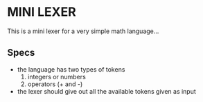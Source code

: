 # MINI LEXER

This is a mini lexer for a very simple math language...

## Specs

- the language has two types of tokens
    1. integers or numbers
    2. operators (+ and -)
- the lexer should give out all the available tokens given as input
